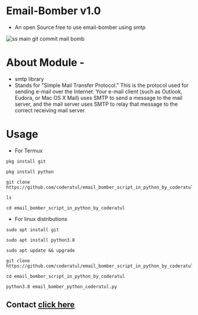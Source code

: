 # Email-Bomber v1.0
- An open Source free to use email-bomber using smtp

![ss main git commit mail bomb](https://user-images.githubusercontent.com/72141859/116877627-308b5000-abec-11eb-9595-a1c8d6ee4b0f.png)
# About Module -
- smtp library 
- Stands for "Simple Mail Transfer Protocol." This is the protocol used for sending e-mail over the Internet. Your e-mail client (such as Outlook, Eudora, or Mac OS X Mail) uses SMTP to send a message to the mail server, and the mail server uses SMTP to relay that message to the correct receiving mail server.
# Usage
- For Termux
```
pkg install git
```
```
pkg install python
```
```
git clone https://github.com/coderatul/email_bomber_script_in_python_by_coderatul
```
```
ls
```
```
cd email_bomber_script_in_python_by_coderatul
```

- For linux distributions
```
sudo apt install git
```
```
sudo apt install python3.8
```
```
sudo apt update && upgrade 
```
```
git clone https://github.com/coderatul/email_bomber_script_in_python_by_coderatul
```
```
cd email_bomber_script_in_python_by_coderatul
```
```
python3.8 email_bomber_python_coderatul.py
```


## Contact <a href="https://linktr.ee/programmeratul"> click here</a>
